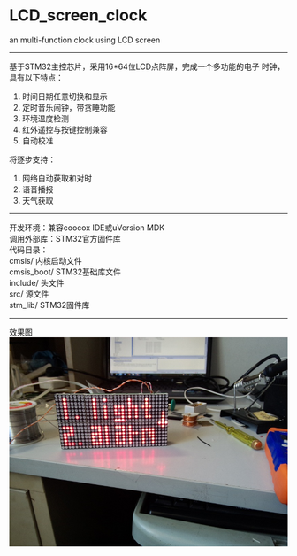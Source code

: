 # LCD_screen_clock
an multi-function clock using LCD screen

---

基于STM32主控芯片，采用16*64位LCD点阵屏，完成一个多功能的电子 时钟，具有以下特点：  

1. 时间日期任意切换和显示  
2. 定时音乐闹钟，带贪睡功能  
3. 环境温度检测  
4. 红外遥控与按键控制兼容  
5. 自动校准

将逐步支持：    

1. 网络自动获取和对时  
2. 语音播报  
3. 天气获取

---
开发环境：兼容coocox IDE或uVersion MDK  
调用外部库：STM32官方固件库  
代码目录：  
cmsis/    内核启动文件  
cmsis_boot/ STM32基础库文件  
include/    头文件  
src/    源文件    
stm_lib/    STM32固件库

---

效果图  
![image](./P40406-152452.jpg)

